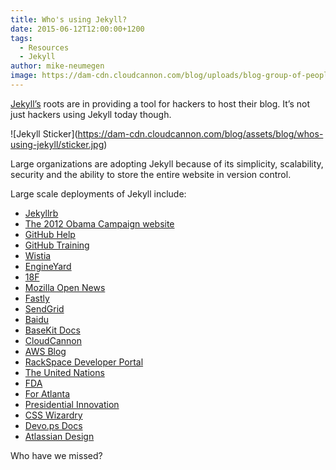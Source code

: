 ```yaml
---
title: Who's using Jekyll?
date: 2015-06-12T12:00:00+1200
tags:
  - Resources
  - Jekyll
author: mike-neumegen
image: https://dam-cdn.cloudcannon.com/blog/uploads/blog-group-of-people-working.jpg
---
```

[Jekyll’s](http://jekyllrb.com) roots are in providing a tool for hackers to host their blog. It’s not just hackers using Jekyll today though.

\!\[Jekyll Sticker\](https://dam-cdn.cloudcannon.com/blog/assets/blog/whos-using-jekyll/sticker.jpg)

Large organizations are adopting Jekyll because of its simplicity, scalability, security and the ability to store the entire website in version control.

Large scale deployments of Jekyll include:

* [Jekyllrb](http://jekyllrb.com)
* [The 2012 Obama Campaign website](http://kylerush.net/blog/meet-the-obama-campaigns-250-million-fundraising-platform/)
* [GitHub Help](https://github.com/blog/1939-how-github-uses-github-to-document-github)
* [GitHub Training](https://training.github.com/)
* [Wistia](http://wistia.com/blog/jekyll-for-documentation)
* [EngineYard](https://www.engineyard.com)
* [18F](https://18f.gsa.gov/)
* [Mozilla Open News](https://github.com/mozilla/mozilla-opennews)
* [Fastly](https://www.fastly.com/)
* [SendGrid](https://sendgrid.com/blog/creating-sustainable-documentation-with-jekyll/)
* [Baidu](https://github.com/fex-team/fis-site)
* [BaseKit Docs](http://docs.basekit.com/)
* [CloudCannon](http://cloudcannon.com)
* [AWS Blog](https://twitter.com/jeffbarr/status/469624612616040449)
* [RackSpace Developer Portal](https://github.com/rackerlabs/developer.rackspace.com)
* [The United Nations](https://worldstatisticsday.org/)
* [FDA](https://open.fda.gov/)
* [For Atlanta](http://foratlanta.github.io/)
* [Presidential Innovation](http://presidentialinnovation.org/)
* [CSS Wizardry](http://csswizardry.com/)
* [Devo.ps Docs](http://docs.devo.ps/)
* [Atlassian Design](https://design.atlassian.com)

Who have we missed?
